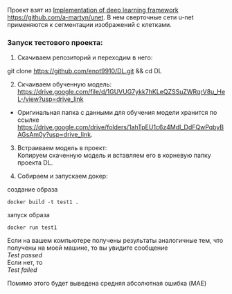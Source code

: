 Проект взят из [Implementation of deep learning framework](https://github.com/zhixuhao/unet) https://github.com/a-martyn/unet. В нем сверточные сети u-net применяются к сегментации изображений с клетками.  

### Запуск тестового проекта:
1. Скачиваем репозиторий и переходим в него:  

git clone https://github.com/enot9910/DL.git && cd DL

2. Скчаиваем обученную модель:  
https://drive.google.com/file/d/1GUVUG7ykk7hKLeQZSSuZWRqrV8u_HeL-/view?usp=drive_link

* Оригинальная папка с данными для обучения модели хранится по ссылке https://drive.google.com/drive/folders/1ahTpEU1c6z4Mdl_DdFQwPqbyBAGsAm0y?usp=drive_link. 

3. Встраиваем модель в проект:  
Копируем скаченную модель и вставляем его в корневую папку проекта DL. 

4. Собираем и запускаем докер: 

создание образа 
```
docker build -t test1 .
```
запуск образа
```
docker run test1
```
Если на вашем компьютере получены результаты аналогичные тем, что получены на моей машине, то вы увидите сообщение  
*Test passed*  
Если нет, то  
*Test failed*

Помимо этого будет выведена средняя абсолютная ошибка (MAE)

